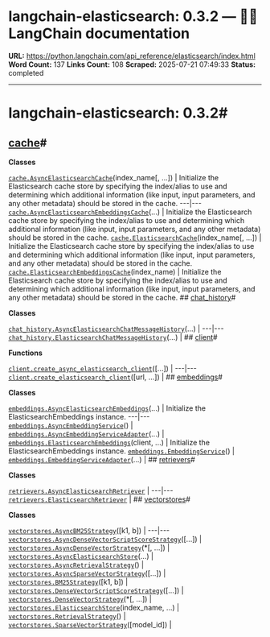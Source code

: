 # langchain-elasticsearch: 0.3.2 — 🦜🔗 LangChain  documentation

**URL:** https://python.langchain.com/api_reference/elasticsearch/index.html
**Word Count:** 137
**Links Count:** 108
**Scraped:** 2025-07-21 07:49:33
**Status:** completed

---

# langchain-elasticsearch: 0.3.2\#

## [cache](https://python.langchain.com/api_reference/elasticsearch/cache.html#langchain-elasticsearch-cache)\#

**Classes**

[`cache.AsyncElasticsearchCache`](https://python.langchain.com/api_reference/elasticsearch/cache/langchain_elasticsearch.cache.AsyncElasticsearchCache.html#langchain_elasticsearch.cache.AsyncElasticsearchCache "langchain_elasticsearch.cache.AsyncElasticsearchCache")\(index\_name\[, ...\]\) | Initialize the Elasticsearch cache store by specifying the index/alias to use and determining which additional information \(like input, input parameters, and any other metadata\) should be stored in the cache.   ---|---   [`cache.AsyncElasticsearchEmbeddingsCache`](https://python.langchain.com/api_reference/elasticsearch/cache/langchain_elasticsearch.cache.AsyncElasticsearchEmbeddingsCache.html#langchain_elasticsearch.cache.AsyncElasticsearchEmbeddingsCache "langchain_elasticsearch.cache.AsyncElasticsearchEmbeddingsCache")\(...\) | Initialize the Elasticsearch cache store by specifying the index/alias to use and determining which additional information \(like input, input parameters, and any other metadata\) should be stored in the cache.   [`cache.ElasticsearchCache`](https://python.langchain.com/api_reference/elasticsearch/cache/langchain_elasticsearch.cache.ElasticsearchCache.html#langchain_elasticsearch.cache.ElasticsearchCache "langchain_elasticsearch.cache.ElasticsearchCache")\(index\_name\[, ...\]\) | Initialize the Elasticsearch cache store by specifying the index/alias to use and determining which additional information \(like input, input parameters, and any other metadata\) should be stored in the cache.   [`cache.ElasticsearchEmbeddingsCache`](https://python.langchain.com/api_reference/elasticsearch/cache/langchain_elasticsearch.cache.ElasticsearchEmbeddingsCache.html#langchain_elasticsearch.cache.ElasticsearchEmbeddingsCache "langchain_elasticsearch.cache.ElasticsearchEmbeddingsCache")\(index\_name\) | Initialize the Elasticsearch cache store by specifying the index/alias to use and determining which additional information \(like input, input parameters, and any other metadata\) should be stored in the cache.      ## [chat\_history](https://python.langchain.com/api_reference/elasticsearch/chat_history.html#langchain-elasticsearch-chat-history)\#

**Classes**

[`chat_history.AsyncElasticsearchChatMessageHistory`](https://python.langchain.com/api_reference/elasticsearch/chat_history/langchain_elasticsearch.chat_history.AsyncElasticsearchChatMessageHistory.html#langchain_elasticsearch.chat_history.AsyncElasticsearchChatMessageHistory "langchain_elasticsearch.chat_history.AsyncElasticsearchChatMessageHistory")\(...\) |    ---|---   [`chat_history.ElasticsearchChatMessageHistory`](https://python.langchain.com/api_reference/elasticsearch/chat_history/langchain_elasticsearch.chat_history.ElasticsearchChatMessageHistory.html#langchain_elasticsearch.chat_history.ElasticsearchChatMessageHistory "langchain_elasticsearch.chat_history.ElasticsearchChatMessageHistory")\(...\) |       ## [client](https://python.langchain.com/api_reference/elasticsearch/client.html#langchain-elasticsearch-client)\#

**Functions**

[`client.create_async_elasticsearch_client`](https://python.langchain.com/api_reference/elasticsearch/client/langchain_elasticsearch.client.create_async_elasticsearch_client.html#langchain_elasticsearch.client.create_async_elasticsearch_client "langchain_elasticsearch.client.create_async_elasticsearch_client")\(\[...\]\) |    ---|---   [`client.create_elasticsearch_client`](https://python.langchain.com/api_reference/elasticsearch/client/langchain_elasticsearch.client.create_elasticsearch_client.html#langchain_elasticsearch.client.create_elasticsearch_client "langchain_elasticsearch.client.create_elasticsearch_client")\(\[url, ...\]\) |       ## [embeddings](https://python.langchain.com/api_reference/elasticsearch/embeddings.html#langchain-elasticsearch-embeddings)\#

**Classes**

[`embeddings.AsyncElasticsearchEmbeddings`](https://python.langchain.com/api_reference/elasticsearch/embeddings/langchain_elasticsearch.embeddings.AsyncElasticsearchEmbeddings.html#langchain_elasticsearch.embeddings.AsyncElasticsearchEmbeddings "langchain_elasticsearch.embeddings.AsyncElasticsearchEmbeddings")\(...\) | Initialize the ElasticsearchEmbeddings instance.   ---|---   [`embeddings.AsyncEmbeddingService`](https://python.langchain.com/api_reference/elasticsearch/embeddings/langchain_elasticsearch.embeddings.AsyncEmbeddingService.html#langchain_elasticsearch.embeddings.AsyncEmbeddingService "langchain_elasticsearch.embeddings.AsyncEmbeddingService")\(\) |    [`embeddings.AsyncEmbeddingServiceAdapter`](https://python.langchain.com/api_reference/elasticsearch/embeddings/langchain_elasticsearch.embeddings.AsyncEmbeddingServiceAdapter.html#langchain_elasticsearch.embeddings.AsyncEmbeddingServiceAdapter "langchain_elasticsearch.embeddings.AsyncEmbeddingServiceAdapter")\(...\) |    [`embeddings.ElasticsearchEmbeddings`](https://python.langchain.com/api_reference/elasticsearch/embeddings/langchain_elasticsearch.embeddings.ElasticsearchEmbeddings.html#langchain_elasticsearch.embeddings.ElasticsearchEmbeddings "langchain_elasticsearch.embeddings.ElasticsearchEmbeddings")\(client, ...\) | Initialize the ElasticsearchEmbeddings instance.   [`embeddings.EmbeddingService`](https://python.langchain.com/api_reference/elasticsearch/embeddings/langchain_elasticsearch.embeddings.EmbeddingService.html#langchain_elasticsearch.embeddings.EmbeddingService "langchain_elasticsearch.embeddings.EmbeddingService")\(\) |    [`embeddings.EmbeddingServiceAdapter`](https://python.langchain.com/api_reference/elasticsearch/embeddings/langchain_elasticsearch.embeddings.EmbeddingServiceAdapter.html#langchain_elasticsearch.embeddings.EmbeddingServiceAdapter "langchain_elasticsearch.embeddings.EmbeddingServiceAdapter")\(...\) |       ## [retrievers](https://python.langchain.com/api_reference/elasticsearch/retrievers.html#langchain-elasticsearch-retrievers)\#

**Classes**

[`retrievers.AsyncElasticsearchRetriever`](https://python.langchain.com/api_reference/elasticsearch/retrievers/langchain_elasticsearch.retrievers.AsyncElasticsearchRetriever.html#langchain_elasticsearch.retrievers.AsyncElasticsearchRetriever "langchain_elasticsearch.retrievers.AsyncElasticsearchRetriever") |    ---|---   [`retrievers.ElasticsearchRetriever`](https://python.langchain.com/api_reference/elasticsearch/retrievers/langchain_elasticsearch.retrievers.ElasticsearchRetriever.html#langchain_elasticsearch.retrievers.ElasticsearchRetriever "langchain_elasticsearch.retrievers.ElasticsearchRetriever") |       ## [vectorstores](https://python.langchain.com/api_reference/elasticsearch/vectorstores.html#langchain-elasticsearch-vectorstores)\#

**Classes**

[`vectorstores.AsyncBM25Strategy`](https://python.langchain.com/api_reference/elasticsearch/vectorstores/langchain_elasticsearch.vectorstores.AsyncBM25Strategy.html#langchain_elasticsearch.vectorstores.AsyncBM25Strategy "langchain_elasticsearch.vectorstores.AsyncBM25Strategy")\(\[k1, b\]\) |    ---|---   [`vectorstores.AsyncDenseVectorScriptScoreStrategy`](https://python.langchain.com/api_reference/elasticsearch/vectorstores/langchain_elasticsearch.vectorstores.AsyncDenseVectorScriptScoreStrategy.html#langchain_elasticsearch.vectorstores.AsyncDenseVectorScriptScoreStrategy "langchain_elasticsearch.vectorstores.AsyncDenseVectorScriptScoreStrategy")\(\[...\]\) |    [`vectorstores.AsyncDenseVectorStrategy`](https://python.langchain.com/api_reference/elasticsearch/vectorstores/langchain_elasticsearch.vectorstores.AsyncDenseVectorStrategy.html#langchain_elasticsearch.vectorstores.AsyncDenseVectorStrategy "langchain_elasticsearch.vectorstores.AsyncDenseVectorStrategy")\(\*\[, ...\]\) |    [`vectorstores.AsyncElasticsearchStore`](https://python.langchain.com/api_reference/elasticsearch/vectorstores/langchain_elasticsearch.vectorstores.AsyncElasticsearchStore.html#langchain_elasticsearch.vectorstores.AsyncElasticsearchStore "langchain_elasticsearch.vectorstores.AsyncElasticsearchStore")\(...\) |    [`vectorstores.AsyncRetrievalStrategy`](https://python.langchain.com/api_reference/elasticsearch/vectorstores/langchain_elasticsearch.vectorstores.AsyncRetrievalStrategy.html#langchain_elasticsearch.vectorstores.AsyncRetrievalStrategy "langchain_elasticsearch.vectorstores.AsyncRetrievalStrategy")\(\) |    [`vectorstores.AsyncSparseVectorStrategy`](https://python.langchain.com/api_reference/elasticsearch/vectorstores/langchain_elasticsearch.vectorstores.AsyncSparseVectorStrategy.html#langchain_elasticsearch.vectorstores.AsyncSparseVectorStrategy "langchain_elasticsearch.vectorstores.AsyncSparseVectorStrategy")\(\[...\]\) |    [`vectorstores.BM25Strategy`](https://python.langchain.com/api_reference/elasticsearch/vectorstores/langchain_elasticsearch.vectorstores.BM25Strategy.html#langchain_elasticsearch.vectorstores.BM25Strategy "langchain_elasticsearch.vectorstores.BM25Strategy")\(\[k1, b\]\) |    [`vectorstores.DenseVectorScriptScoreStrategy`](https://python.langchain.com/api_reference/elasticsearch/vectorstores/langchain_elasticsearch.vectorstores.DenseVectorScriptScoreStrategy.html#langchain_elasticsearch.vectorstores.DenseVectorScriptScoreStrategy "langchain_elasticsearch.vectorstores.DenseVectorScriptScoreStrategy")\(\[...\]\) |    [`vectorstores.DenseVectorStrategy`](https://python.langchain.com/api_reference/elasticsearch/vectorstores/langchain_elasticsearch.vectorstores.DenseVectorStrategy.html#langchain_elasticsearch.vectorstores.DenseVectorStrategy "langchain_elasticsearch.vectorstores.DenseVectorStrategy")\(\*\[, ...\]\) |    [`vectorstores.ElasticsearchStore`](https://python.langchain.com/api_reference/elasticsearch/vectorstores/langchain_elasticsearch.vectorstores.ElasticsearchStore.html#langchain_elasticsearch.vectorstores.ElasticsearchStore "langchain_elasticsearch.vectorstores.ElasticsearchStore")\(index\_name, ...\) |    [`vectorstores.RetrievalStrategy`](https://python.langchain.com/api_reference/elasticsearch/vectorstores/langchain_elasticsearch.vectorstores.RetrievalStrategy.html#langchain_elasticsearch.vectorstores.RetrievalStrategy "langchain_elasticsearch.vectorstores.RetrievalStrategy")\(\) |    [`vectorstores.SparseVectorStrategy`](https://python.langchain.com/api_reference/elasticsearch/vectorstores/langchain_elasticsearch.vectorstores.SparseVectorStrategy.html#langchain_elasticsearch.vectorstores.SparseVectorStrategy "langchain_elasticsearch.vectorstores.SparseVectorStrategy")\(\[model\_id\]\) |